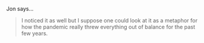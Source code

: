 Jon says…
>	I noticed it as well but I suppose one could look at it as a metaphor for how the pandemic really threw everything out of balance for the past few years.
